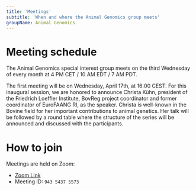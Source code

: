 ```yaml
---
title: 'Meetings'
subtitle: 'When and where the Animal Genomics group meets'
groupName: Animal Genomics
---
```


# Meeting schedule

The Animal Genomics special interest group meets on the third Wednesday
of every month at 4 PM CET / 10 AM EDT / 7 AM PDT.

The first meeting will be on Wednesday, April 17th, at 16:00 CEST. For this inaugural session, we are honored to announce Christa Kühn, president of the Friedrich Loeffler Institute, BovReg project coordinator and former coordinator of EuroFAANG RI, as the speaker. Christa is well-known in the Bovine field for her important contributions to animal genetics. Her talk will be followed by a round table where the structure of the series will be announced and discussed with the participants.

# How to join

Meetings are held on Zoom:

- [Zoom Link](https://rediris.zoom.us/j/94354375573)
- Meeting ID: `943 5437 5573`
